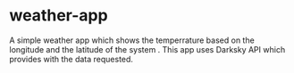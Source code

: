 # weather-app

A simple weather app which shows the temperrature based on the longitude and the latitude of the system .
This app uses Darksky API which provides with the data requested.
